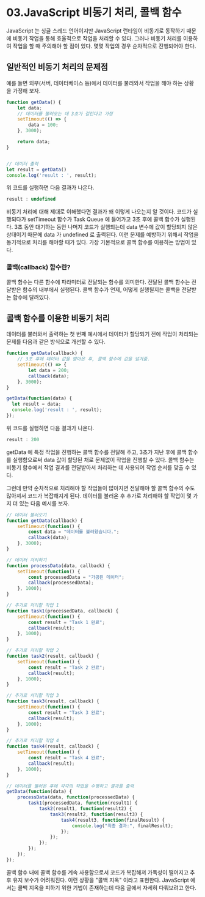 # 03.JavaScript 비동기 처리, 콜백 함수

JavaScript 는 싱글 스레드 언어이지만 JavaScript 런타임이 비동기로 동작하기 때문에 비동기 작업을 통해 효율적으로 작업을 처리할 수 있다.
그러나 비동기 처리를 이용하여 작업을 할 때 주의해야 할 점이 있다. 몇몇 작업의 경우 순차적으로 진행되어야 한다. 

## 일반적인 비동기 처리의 문제점
예를 들면 외부(서버, 데이터베이스 등)에서 데이터를 불러와서 작업을 해야 하는 상황을 가정해 보자.

```.js
function getData() {
    let data;
    // 데이터를 불러오는 데 3초가 걸린다고 가정
    setTimeout(() => {
        data = 100;
    }, 3000);

    return data;
}


// 데이터 출력
let result = getData()
console.log('result : ', result);
```

위 코드를 실행하면 다음 결과가 나온다.

```.js
result : undefined
```

비동기 처리에 대해 제대로 이해했다면 결과가 왜 이렇게 나오는지 알 것이다. 코드가 실행되다가 setTimeout 함수가 Task Queue 에 들어가고 
3초 후에 콜백 함수가 실행된다. 3초 동안 대기하는 동안 나머지 코드가 실행되는데 data 변수에 값이 할당되지 않은 상태이기 때문에 data 가 undefined 로 출력된다. 
이런 문제를 예방하기 위해서 작업을 동기적으로 처리를 해야할 때가 있다. 가장 기본적으로 콜백 함수를 이용하는 방법이 있다.

### 콜백(callback) 함수란?
콜백 함수는 다른 함수에 파라미터로 전달되는 함수를 의미한다. 전달된 콜백 함수는 전달받은 함수의 내부에서 실행된다. 콜백 함수가 언제, 어떻게 실행될지는 콜백을 전달받는 함수에 달려있다. 

## 콜백 함수를 이용한 비동기 처리
데이터를 불러와서 출력하는 첫 번째 예시에서 데이터가 할당되기 전에 작업이 처리되는 문제를 다음과 같은 방식으로 개선할 수 있다.

```.js
function getData(callback) {
    // 3초 후에 데이터 값을 받아온 후, 콜백 함수에 값을 넘겨줌.
    setTimeout(() => {
        let data = 200;
        callback(data);
    }, 3000);
}

getData(function(data) {
  let result = data;
  console.log('result : ', result);
});
```

위 코드를 실행하면 다음 결과가 나온다.

```.js
result : 200
```

getData 에 특정 작업을 진행하는 콜백 함수를 전달해 주고, 3초가 지난 후에 콜백 함수를 실행함으로써 data 값이 할당된 채로 문제없이 작업을 진행할 수 있다. 콜백 함수는 비동기 함수에서 작업 결과를 전달받아서 처리하는 데 사용되어 작업 순서를 맞출 수 있다.

그런데 만약 순차적으로 처리해야 할 작업들이 많아지면 전달해야 할 콜백 함수의 수도 많아져서 코드가 복잡해지게 된다. 데이터를 불러온 후 추가로 처리해야 할 작업이 몇 가지 더 있는 다음 예시를 보자.

```.js
// 데이터 불러오기
function getData(callback) {
    setTimeout(function() {
        const data = "데이터를 불러왔습니다.";
        callback(data);
    }, 3000);
}

// 데이터 처리하기
function processData(data, callback) {
    setTimeout(function() {
        const processedData = "가공된 데이터";
        callback(processedData);
    }, 1000);
}

// 추가로 처리할 작업 1
function task1(processedData, callback) {
    setTimeout(function() {
        const result = "Task 1 완료";
        callback(result);
    }, 1000);
}

// 추가로 처리할 작업 2
function task2(result, callback) {
    setTimeout(function() {
        const result = "Task 2 완료";
        callback(result);
    }, 1000);
}

// 추가로 처리할 작업 3
function task3(result, callback) {
    setTimeout(function() {
        const result = "Task 3 완료";
        callback(result);
    }, 1000);
}

// 추가로 처리할 작업 4
function task4(result, callback) {
    setTimeout(function() {
        const result = "Task 4 완료";
        callback(result);
    }, 1000);
}

// 데이터를 불러온 후에 각각의 작업을 수행하고 결과를 출력
getData(function(data) {
    processData(data, function(processedData) {
        task1(processedData, function(result1) {
            task2(result1, function(result2) {
                task3(result2, function(result3) {
                    task4(result3, function(finalResult) {
                        console.log("최종 결과:", finalResult);
                    });
                });
            });
        });
    });
});
```

콜백 함수 내에 콜백 함수를 계속 사용함으로서 코드가 복잡해져 가독성이 떨어지고 추후 유지 보수가 어려워진다. 이런 상황을 "콜백 지옥" 이라고 표현한다. JavaScript 에서는 콜백 지옥을 피하기 위한 기법이 존재하는데 다음 글에서 자세히 다뤄보려고 한다.
